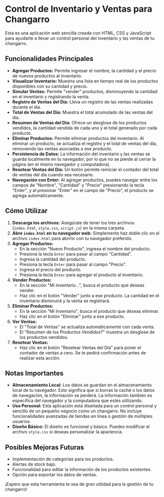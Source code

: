 # Control de Inventario y Ventas para Changarro

Esta es una aplicación web sencilla creada con HTML, CSS y JavaScript para ayudarte a llevar un control personal del inventario y las ventas de tu changarro.

## Funcionalidades Principales

* **Agregar Productos:** Permite ingresar el nombre, la cantidad y el precio de nuevos productos al inventario.
* **Visualizar Inventario:** Muestra una lista en tiempo real de los productos disponibles con su cantidad y precio.
* **Simular Ventas:** Permite "vender" productos, disminuyendo la cantidad en el inventario y registrando la venta.
* **Registro de Ventas del Día:** Lleva un registro de las ventas realizadas durante el día.
* **Total de Ventas del Día:** Muestra el total acumulado de las ventas del día.
* **Resumen de Ventas del Día:** Ofrece un desglose de los productos vendidos, la cantidad vendida de cada uno y el total generado por cada producto.
* **Eliminar Productos:** Permite eliminar productos del inventario. Al eliminar un producto, se actualiza el registro y el total de ventas del día, removiendo las ventas asociadas a ese producto.
* **Persistencia de Datos:** La información del inventario y las ventas se guarda localmente en tu navegador, por lo que no se pierde al cerrar la página (en el mismo navegador y computadora).
* **Resetear Ventas del Día:** Un botón permite reiniciar el contador del total de ventas del día cuando sea necesario.
* **Navegación con Enter:** Al agregar productos, puedes navegar entre los campos de "Nombre", "Cantidad" y "Precio" presionando la tecla "Enter", y al presionar "Enter" en el campo de "Precio", el producto se agrega automáticamente.

## Cómo Utilizar

1.  **Descarga los archivos:** Asegúrate de tener los tres archivos (`index.html`, `style.css`, `script.js`) en la misma carpeta.
2.  **Abre `index.html` en tu navegador web:** Simplemente haz doble clic en el archivo `index.html` para abrirlo con tu navegador preferido.
3.  **Agregar Productos:**
    * En la sección "Nuevo Producto", ingresa el nombre del producto.
    * Presiona la tecla `Enter` para pasar al campo "Cantidad".
    * Ingresa la cantidad del producto.
    * Presiona la tecla `Enter` para pasar al campo "Precio".
    * Ingresa el precio del producto.
    * Presiona la tecla `Enter` para agregar el producto al inventario.
4.  **Vender Productos:**
    * En la sección "Mi inventario...", busca el producto que deseas vender.
    * Haz clic en el botón "Vender" junto a ese producto. La cantidad en el inventario disminuirá y la venta se registrará.
5.  **Eliminar Productos:**
    * En la sección "Mi Inventario", busca el producto que deseas eliminar.
    * Haz clic en el botón "Eliminar" junto a ese producto.
6.  **Ver Ventas:**
    * El "Total de Ventas" se actualiza automáticamente con cada venta.
    * El "Resumen de los Productos Vendidos?" muestra un desglose de los productos vendidos.
7.  **Resetear Ventas:**
    * Haz clic en el botón "Resetear Ventas del Día" para poner el contador de ventas a cero. Se te pedirá confirmación antes de realizar esta acción.

## Notas Importantes

* **Almacenamiento Local:** Los datos se guardan en el almacenamiento local de tu navegador. Esto significa que si borras la caché o los datos de navegación, la información se perderá. La información también es específica del navegador y la computadora que estés utilizando.
* **Uso Personal:** Esta aplicación está diseñada para un control personal y sencillo de un pequeño negocio como un changarro. No incluye funcionalidades avanzadas de tiendas en línea o gestión de múltiples usuarios.
* **Diseño Básico:** El diseño es funcional y básico. Puedes modificar el archivo `style.css` si deseas personalizar la apariencia.

## Posibles Mejoras Futuras

* Implementación de categorías para los productos.
* Alertas de stock bajo.
* Funcionalidad para editar la información de los productos existentes.
* Opción para exportar los datos de ventas.

¡Espero que esta herramienta te sea de gran utilidad para la gestión de tu changarro!